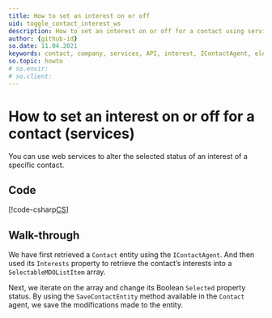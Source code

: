 ```yaml
---
title: How to set an interest on or off
uid: toggle_contact_interest_ws
description: How to set an interest on or off for a contact using services
author: {github-id}
so.date: 11.04.2021
keywords: contact, company, services, API, interest, IContactAgent, electableMDOListItem
so.topic: howto
# so.envir:
# so.client:
---
```


# How to set an interest on or off for a contact (services)

You can use web services to alter the selected status of an interest of a specific contact.

## Code

[!code-csharp[CS](includes/toggle-interest-services.cs)]

## Walk-through

We have first retrieved a `Contact` entity using the `IContactAgent`. And then used its `Interests` property to retrieve the contact’s interests into a `SelectableMDOListItem` array.

Next, we iterate on the array and change its Boolean `Selected` property status. By using the `SaveContactEntity` method available in the `Contact` agent, we save the modifications made to the entity.

<!-- Referenced images -->
